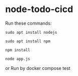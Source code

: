 # node-todo-cicd

Run these commands:


`sudo apt install nodejs`


`sudo apt install npm`


`npm install`

`node app.js`

or Run by docker compose
test

